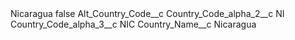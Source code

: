 <?xml version="1.0" encoding="UTF-8"?>
<CustomMetadata xmlns="http://soap.sforce.com/2006/04/metadata" xmlns:xsi="http://www.w3.org/2001/XMLSchema-instance" xmlns:xsd="http://www.w3.org/2001/XMLSchema">
    <label>Nicaragua</label>
    <protected>false</protected>
    <values>
        <field>Alt_Country_Code__c</field>
        <value xsi:nil="true"/>
    </values>
    <values>
        <field>Country_Code_alpha_2__c</field>
        <value xsi:type="xsd:string">NI</value>
    </values>
    <values>
        <field>Country_Code_alpha_3__c</field>
        <value xsi:type="xsd:string">NIC</value>
    </values>
    <values>
        <field>Country_Name__c</field>
        <value xsi:type="xsd:string">Nicaragua</value>
    </values>
</CustomMetadata>

